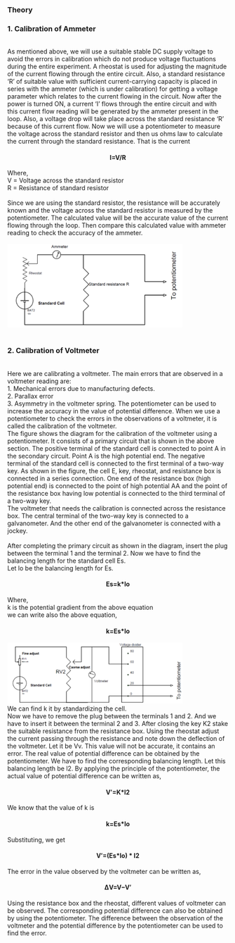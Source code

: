 ### Theory
<h3>1. Calibration of Ammeter </h3> <br>
As mentioned above, we will use a suitable stable DC supply voltage to avoid the errors in calibration which do not produce voltage fluctuations during the entire experiment. A rheostat is used for adjusting the magnitude of the current flowing through the entire circuit. Also, a standard resistance ‘R’ of suitable value with sufficient current-carrying capacity is placed in series with the ammeter (which is under calibration) for getting a voltage parameter which relates to the current flowing in the circuit. 
Now after the power is turned ON, a current ‘I’ flows through the entire circuit and with this current flow reading will be generated by the ammeter present in the loop. Also, a voltage drop will take place across the standard resistance ‘R’ because of this current flow. 
Now we will use a potentiometer to measure the voltage across the standard resistor and then us ohms law to calculate the current through the standard resistance. 
That is the current  <br>    
 <h4>                     
<p align="center">
  I=V/R
</p>
 </h4>
Where,<br>
            V = Voltage across the standard resistor  <br>
            R = Resistance of standard resistor 
<br><br>
Since we are using the standard resistor, the resistance will be accurately known and the voltage across the standard resistor is measured by the potentiometer. The calculated value will be the accurate value of the current flowing through the loop. Then compare this calculated value with ammeter reading to check the accuracy of the ammeter.<br>
<br>
<img src="images/img_amm_b_pot.png" width="400" hight="450">

<br> 
<br>



<h3>2. Calibration of Voltmeter </h3><br>
Here we are calibrating a voltmeter. The main errors that are observed in a voltmeter reading are:<br>
1. Mechanical errors due to manufacturing defects. <br>
2. Parallax error <br>
3. Asymmetry in the voltmeter spring.<pr> 
The potentiometer can be used to increase the accuracy in the value of potential difference. <pr>
When we use a potentiometer to check the errors in the observations of a voltmeter, it is called the calibration of the voltmeter. <br>
The figure shows the diagram for the calibration of the voltmeter using a potentiometer. 
It consists of a primary circuit that is shown in the above section. The positive terminal of the standard cell is connected to point A in the secondary circuit. Point A is the high potential end. The negative terminal of the standard cell is connected to the first terminal of a two-way key. As shown in the figure, the cell E, key, rheostat, and resistance box is connected in a series connection. One end of the resistance box (high potential end) is connected to the point of high potential AA and the point of the resistance box having low potential is connected to the third terminal of a two-way key.  <br>
The voltmeter that needs the calibration is connected across the resistance box. The central terminal of the two-way key is connected to a galvanometer. And the other end of the galvanometer is connected with a jockey. <br><br>
After completing the primary circuit as shown in the diagram, insert the plug between the terminal 1 and the terminal 2. Now we have to find the balancing length for the standard cell Es. <br>
Let lo be the balancing length for Es. <br>
<h4>                     
<p align="center">
  Es=k*lo
</p>
 </h4>
Where, <br> k is the potential gradient from the above equation <br>we can write also the above equation, 
<h4>                     
<p align="center">
  k=Es*lo 
</p>
 </h4>
 
 <img src="images/img_volt_b_pot.png" width="400" hight="450">
 
<br>
We can find k it by standardizing the cell. <br>
Now we have to remove the plug between the terminals 1 and 2. And we have to insert it between the terminal 2 and 3. After closing the key K2 stake the suitable resistance from the resistance box. Using the rheostat adjust the current passing through the resistance and note down the deflection of the voltmeter. Let it be Vv. This value will not be accurate, it contains an error. The real value of potential difference can be obtained by the potentiometer. We have to find the corresponding balancing length. Let this balancing length be l2. By applying the principle of the potentiometer, the actual value of potential difference can be written as, <br>
<h4>                     
<p align="center">
  V′=K*l2 
</p>
 </h4>
 We know that the value of k is
 <h4>                     
<p align="center">
  k=Es*lo 
</p>
 </h4>
 Substituting, we get 
 <h4>                     
<p align="center">
   V′=(Es*lo) * l2 
</p>
 </h4>
The error in the value observed by the voltmeter can be written as, 
  <h4>                     
<p align="center">
   ΔV=V−V′ 
</p>
 </h4>
Using the resistance box and the rheostat, different values of voltmeter can be observed. The corresponding potential difference can also be obtained by using the potentiometer. The difference between the observation of the voltmeter and the potential difference by the potentiometer can be used to find the error. 

 
